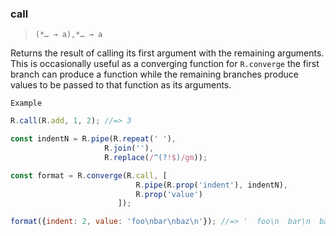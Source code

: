 ### call

> ```(*… → a),*… → a```

Returns the result of calling its first argument with the remaining arguments. This is occasionally useful as a converging function for `R.converge` the first branch can produce a function while the remaining branches produce values to be passed to that function as its arguments.

`Example`

```js
R.call(R.add, 1, 2); //=> 3

const indentN = R.pipe(R.repeat(' '),
                     R.join(''),
                     R.replace(/^(?!$)/gm));

const format = R.converge(R.call, [
                            R.pipe(R.prop('indent'), indentN),
                            R.prop('value')
                        ]);

format({indent: 2, value: 'foo\nbar\nbaz\n'}); //=> '  foo\n  bar\n  baz\n'
```
